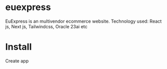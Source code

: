 # euexpress
EuExpress is an multivendor ecommerce website. Technology used: React js, Next js, Tailwindcss, Oracle 23ai etc
# Install
Create app 